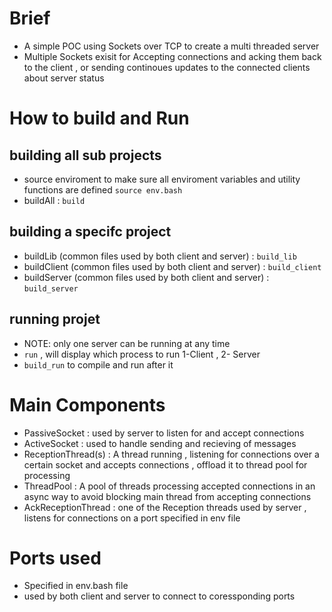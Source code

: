 # Brief

- A simple POC using Sockets over TCP to create a multi threaded server
- Multiple Sockets exisit for Accepting connections and acking them back to the client , or sending continoues updates to the connected clients about server status

# How to build and Run

## building all sub projects

- source enviroment to make sure all enviroment variables and utility functions are defined `source env.bash`
- buildAll : `build`

## building a specifc project

- buildLib (common files used by both client and server) : `build_lib`
- buildClient (common files used by both client and server) : `build_client`
- buildServer (common files used by both client and server) : `build_server`

## running projet

- NOTE: only one server can be running at any time
- `run` , will display which process to run 1-Client , 2- Server
- `build_run` to compile and run after it

# Main Components

- PassiveSocket : used by server to listen for and accept connections
- ActiveSocket : used to handle sending and recieving of messages
- ReceptionThread(s) : A thread running , listening for connections over a certain socket and accepts connections , offload it to thread pool for processing
- ThreadPool : A pool of threads processing accepted connections in an async way to avoid blocking main thread from accepting connections
- AckReceptionThread : one of the Reception threads used by server , listens for connections on a port specified in env file

# Ports used

- Specified in env.bash file
- used by both client and server to connect to coressponding ports
